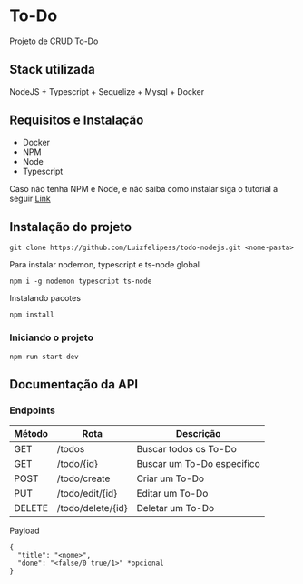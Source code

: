 
# To-Do
Projeto de CRUD To-Do



## Stack utilizada
NodeJS + Typescript + Sequelize + Mysql + Docker



## Requisitos e Instalação

- Docker
- NPM
- Node
- Typescript

Caso não tenha NPM e Node, e não saiba como instalar siga o tutorial a seguir 
[Link](https://balta.io/blog/node-npm-instalacao-configuracao-e-primeiros-passos)

## Instalação do projeto

```
git clone https://github.com/Luizfelipess/todo-nodejs.git <nome-pasta>
```

Para instalar nodemon, typescript e ts-node global
```
npm i -g nodemon typescript ts-node
```

Instalando pacotes
```
npm install
```

### Iniciando o projeto
```
npm run start-dev
```
## Documentação da API

### Endpoints
| Método | Rota | Descrição |
| -------|-------|--------- |
| GET    | /todos      | Buscar todos os To-Do|
| GET    | /todo/{id} | Buscar um To-Do especifico|
| POST   | /todo/create | Criar um To-Do|
| PUT    | /todo/edit/{id} | Editar um To-Do|
| DELETE | /todo/delete/{id} | Deletar um To-Do|

Payload
```
{
  "title": "<nome>",
  "done": "<false/0 true/1>" *opcional
}
